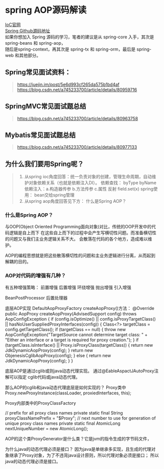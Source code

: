 # spring AOP源码解读
[IoC官网](https://docs.spring.io/spring-framework/docs/current/spring-framework-reference/core.html)  
[Spring Github源码地址](https://github.com/spring-projects/spring-framework.git)  
如果你想加入 Spring 源码的学习，笔者的建议是从 spring-core 入手，其次是 spring-beans 和 spring-aop，  
随后是spring-context，再其次是 spring-tx 和 spring-orm，最后是 spring-web 和其他部分。

## Spring常见面试资料：
> https://juejin.im/post/5e6d993cf265da575b1bd4af  
> https://blog.csdn.net/a745233700/article/details/80959716  

## SpringMVC常见面试题总结
> https://blog.csdn.net/a745233700/article/details/80963758  

## Mybatis常见面试题总结
> https://blog.csdn.net/a745233700/article/details/80977133  

## 为什么我们要用Spring呢？
> 1. 从spring ioc角度回答：统一负责对象的创建，管理生命周期，自动维护对象依赖关系（也就是依赖注入DI）。
    依赖查找： byType byName
    依赖注入：a.构造器传参 b.方法传参 c.属性 反射 field.set(x)
    spring使用：
    bean交给spring管理
> 2. 从spring aop角度回答见下方： 什么是Spring AOP？

### 什么是Spring AOP？
与OOP(Object Oriented Programming面向对象)对比，传统的OOP开发中的代码逻辑是自上而下
在这些自上而下的过程中会产生写横切性问题。而准备横切性的问题又与我们主业务逻辑关系不大。
会散落在代码的各个地方，造成难以维护。

AOP的编程思想就是把这些散落横切性的问题和主业务逻辑进行分离，从而起到解耦的目的。

### AOP对代码的增强有几种？
有五种增强策略：
前置增强
后置增强
环绕增强
抛出增强
引入增强

BeanPostProcessor 后置处理器

底层AOP实现
DefaultAopProxyFactory createAopProxy()方法：
@Override
public AopProxy createAopProxy(AdvisedSupport config) throws AopConfigException {
    if (config.isOptimize() || config.isProxyTargetClass() || hasNoUserSuppliedProxyInterfaces(config)) {
        Class<?> targetClass = config.getTargetClass();
        if (targetClass == null) {
            throw new AopConfigException("TargetSource cannot determine target class: " +
                    "Either an interface or a target is required for proxy creation.");
        }
        if (targetClass.isInterface() || Proxy.isProxyClass(targetClass)) {
            return new JdkDynamicAopProxy(config);
        }
        return new ObjenesisCglibAopProxy(config);
    }
    else {
        return new JdkDynamicAopProxy(config);
    }
}

底层AOP是通过cglib或则java动态代理实现。
通过@EableAspactJAutoProxy注解可以指定 cglib代码或java动态代理。

那么AOP的cglib和java动态代理底层是如何实现的？
Proxy类中 Proxy.newProxyInstance(classLoader, proxiedInterfaces, this);

Proxy内部类中的ProxyClassFactory

// prefix for all proxy class names
private static final String proxyClassNamePrefix = "$Proxy";
// next number to use for generation of unique proxy class names
private static final AtomicLong nextUniqueNumber = new AtomicLong();

AOP的这个类ProxyGenerator是什么类？它是jvm的指令生成的字节码文件，


为什么java的动态代理必须是接口？
因为java是单继承多实现，且生成的代理对象继承了Proxy对象，为了不违背java设计原则，所以代理对象必须是接口；
所以java的动态代理必须是接口。






